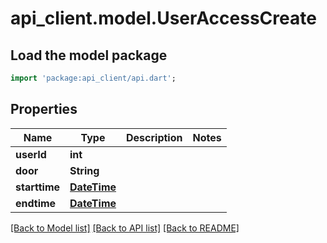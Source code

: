 # api_client.model.UserAccessCreate

## Load the model package
```dart
import 'package:api_client/api.dart';
```

## Properties
Name | Type | Description | Notes
------------ | ------------- | ------------- | -------------
**userId** | **int** |  | 
**door** | **String** |  | 
**starttime** | [**DateTime**](DateTime.md) |  | 
**endtime** | [**DateTime**](DateTime.md) |  | 

[[Back to Model list]](../README.md#documentation-for-models) [[Back to API list]](../README.md#documentation-for-api-endpoints) [[Back to README]](../README.md)


